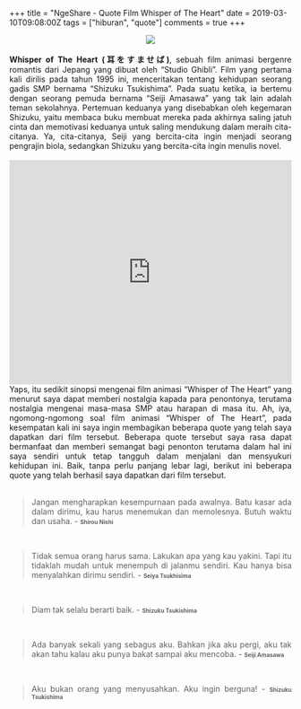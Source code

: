 +++
title = "NgeShare - Quote Film Whisper of The Heart"
date = 2019-03-10T09:08:00Z
tags = ["hiburan", "quote"]
comments = true
+++

<center><img border="0" data-original-height="641" data-original-width="1140" src="https://1.bp.blogspot.com/-oHb0ZzQs4rM/XIRw7mcq_FI/AAAAAAAATSY/R0RBNhZvOLE6TR6qbBRd2rurPtHdfXBnQCLcBGAs/s1600/whisperoftheheart.png" /></center><br />
<div style="text-align: justify;"><b>Whisper of The&nbsp;Heart (耳をすませば)</b>, sebuah film animasi bergenre romantis dari Jepang yang dibuat oleh “Studio Ghibli”. Film yang pertama kali dirilis pada tahun 1995 ini, menceritakan tentang kehidupan seorang gadis SMP bernama “Shizuku Tsukishima”. Pada suatu ketika, ia bertemu dengan seorang pemuda bernama “Seiji Amasawa” yang tak lain adalah teman sekolahnya. Pertemuan keduanya yang disebabkan oleh kegemaran Shizuku, yaitu membaca buku membuat mereka pada akhirnya saling jatuh cinta dan memotivasi keduanya untuk saling mendukung dalam meraih cita-citanya. Ya, cita-citanya, Seiji yang bercita-cita ingin menjadi seorang pengrajin biola, sedangkan Shizuku yang bercita-cita ingin menulis novel.<br /><a name='more'></a><br /><iframe width="100%" height="400" src="https://www.youtube.com/embed/0pVkiod6V0U" frameborder="0" allow="accelerometer; autoplay; encrypted-media; gyroscope; picture-in-picture" allowfullscreen></iframe><br />Yaps, itu sedikit sinopsi mengenai film animasi “Whisper of The Heart” yang menurut saya dapat memberi nostalgia kapada para penontonya, terutama nostalgia mengenai masa-masa SMP atau harapan di masa itu. Ah, iya, ngomong-ngomong soal film animasi “Whisper of The Heart”, pada kesempatan kali ini saya ingin membagikan beberapa quote yang telah saya dapatkan dari film tersebut. Beberapa quote tersebut saya rasa dapat bermanfaat dan memberi semangat bagi penonton terutama dalam hal ini saya sendiri untuk tetap tangguh dalam menjalani dan mensyukuri kehidupan ini. Baik, tanpa perlu panjang lebar lagi, berikut ini beberapa quote yang telah berhasil saya dapatkan dari film tersebut.<br /><br /><blockquote class="tr_bq">Jangan mengharapkan kesempurnaan pada awalnya. Batu kasar ada dalam dirimu, kau harus menemukan dan memolesnya. Butuh waktu dan usaha. - <b><span style="font-size: x-small;">Shirou Nishi</span></b></blockquote><br />
<blockquote class="tr_bq">Tidak semua orang harus sama. Lakukan apa yang kau yakini. Tapi itu tidaklah mudah untuk menempuh di jalanmu sendiri. Kau hanya bisa menyalahkan dirimu sendiri. - <b><span style="font-size: x-small;">Seiya Tsukhisima</span></b></blockquote><br />
<blockquote class="tr_bq">Diam tak selalu berarti baik. - <b><span style="font-size: x-small;">Shizuku Tsukishima</span></b></blockquote><br />
<blockquote class="tr_bq">Ada banyak sekali yang sebagus aku. Bahkan jika aku pergi, aku tak akan tahu kalau aku punya bakat sampai aku mencoba. - <b><span style="font-size: x-small;">Seiji Amasawa</span></b></blockquote><br />
<blockquote class="tr_bq">Aku bukan orang yang menyusahkan. Aku ingin berguna! - <b><span style="font-size: x-small;">Shizuku Tsukishima</span></b></blockquote></div>
